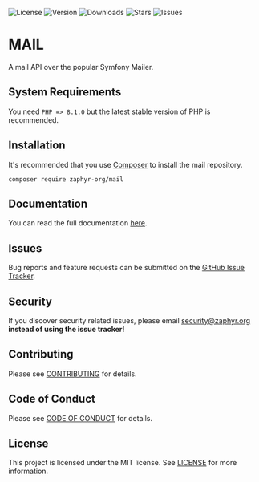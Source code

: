 ![License](https://img.shields.io/github/license/zaphyr-org/mail?style=for-the-badge)
![Version](https://img.shields.io/packagist/v/zaphyr-org/mail?style=for-the-badge)
![Downloads](https://img.shields.io/packagist/dt/zaphyr-org/mail?style=for-the-badge)
![Stars](https://img.shields.io/github/stars/zaphyr-org/mail?style=for-the-badge)
![Issues](https://img.shields.io/github/issues/zaphyr-org/mail?style=for-the-badge)

# MAIL

A mail API over the popular Symfony Mailer.

## System Requirements

You need `PHP => 8.1.0` but the latest stable version of PHP is recommended.

## Installation

It's recommended that you use [Composer](https://getcomposer.org/) to install the mail repository.

```console
composer require zaphyr-org/mail
```

## Documentation

You can read the full documentation [here](https://zaphyr.org/docs/1.x/repositories/mail).

## Issues

Bug reports and feature requests can be submitted on the [GitHub Issue Tracker](https://github.com/zaphyr-org/mail/issues).

## Security

If you discover security related issues, please email security@zaphyr.org **instead of using
the issue tracker!**

## Contributing

Please see [CONTRIBUTING](https://zaphyr.org/contributions) for details.

## Code of Conduct

Please see [CODE OF CONDUCT](https://zaphyr.org/contributions#code-of-conduct) for details.

## License

This project is licensed under the MIT license. See [LICENSE](LICENSE.md) for more information.
